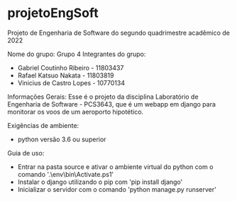 # projetoEngSoft
Projeto de Engenharia de Software do segundo quadrimestre acadêmico de 2022

Nome do grupo: Grupo 4
Integrantes do grupo:

- Gabriel Coutinho Ribeiro - 11803437
- Rafael Katsuo Nakata     - 11803819
- Vinicius de Castro Lopes - 10770134

Informações Gerais:
    Esse é o projeto da disciplina Laboratório de Engenharia de Software - PCS3643, que é um webapp em django para monitorar os voos de um aeroporto hipotético.

Exigências de ambiente:

- python versão 3.6 ou superior

Guia de uso:

- Entrar na pasta source e ativar o ambiente virtual do python com o comando '.\env\bin\Activate.ps1'
- Instalar o django utilizando o pip com 'pip install django'
- Inicializar o servidor com o comando 'python manage.py runserver'